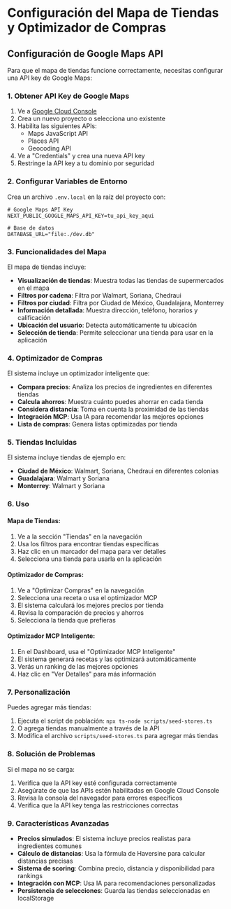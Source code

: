 # Configuración del Mapa de Tiendas y Optimizador de Compras

## Configuración de Google Maps API

Para que el mapa de tiendas funcione correctamente, necesitas configurar una API key de Google Maps:

### 1. Obtener API Key de Google Maps

1. Ve a [Google Cloud Console](https://console.cloud.google.com/)
2. Crea un nuevo proyecto o selecciona uno existente
3. Habilita las siguientes APIs:
   - Maps JavaScript API
   - Places API
   - Geocoding API
4. Ve a "Credentials" y crea una nueva API key
5. Restringe la API key a tu dominio por seguridad

### 2. Configurar Variables de Entorno

Crea un archivo `.env.local` en la raíz del proyecto con:

```env
# Google Maps API Key
NEXT_PUBLIC_GOOGLE_MAPS_API_KEY=tu_api_key_aqui

# Base de datos
DATABASE_URL="file:./dev.db"
```

### 3. Funcionalidades del Mapa

El mapa de tiendas incluye:

- **Visualización de tiendas**: Muestra todas las tiendas de supermercados en el mapa
- **Filtros por cadena**: Filtra por Walmart, Soriana, Chedraui
- **Filtros por ciudad**: Filtra por Ciudad de México, Guadalajara, Monterrey
- **Información detallada**: Muestra dirección, teléfono, horarios y calificación
- **Ubicación del usuario**: Detecta automáticamente tu ubicación
- **Selección de tienda**: Permite seleccionar una tienda para usar en la aplicación

### 4. Optimizador de Compras

El sistema incluye un optimizador inteligente que:

- **Compara precios**: Analiza los precios de ingredientes en diferentes tiendas
- **Calcula ahorros**: Muestra cuánto puedes ahorrar en cada tienda
- **Considera distancia**: Toma en cuenta la proximidad de las tiendas
- **Integración MCP**: Usa IA para recomendar las mejores opciones
- **Lista de compras**: Genera listas optimizadas por tienda

### 5. Tiendas Incluidas

El sistema incluye tiendas de ejemplo en:
- **Ciudad de México**: Walmart, Soriana, Chedraui en diferentes colonias
- **Guadalajara**: Walmart y Soriana
- **Monterrey**: Walmart y Soriana

### 6. Uso

#### Mapa de Tiendas:
1. Ve a la sección "Tiendas" en la navegación
2. Usa los filtros para encontrar tiendas específicas
3. Haz clic en un marcador del mapa para ver detalles
4. Selecciona una tienda para usarla en la aplicación

#### Optimizador de Compras:
1. Ve a "Optimizar Compras" en la navegación
2. Selecciona una receta o usa el optimizador MCP
3. El sistema calculará los mejores precios por tienda
4. Revisa la comparación de precios y ahorros
5. Selecciona la tienda que prefieras

#### Optimizador MCP Inteligente:
1. En el Dashboard, usa el "Optimizador MCP Inteligente"
2. El sistema generará recetas y las optimizará automáticamente
3. Verás un ranking de las mejores opciones
4. Haz clic en "Ver Detalles" para más información

### 7. Personalización

Puedes agregar más tiendas:
1. Ejecuta el script de población: `npx ts-node scripts/seed-stores.ts`
2. O agrega tiendas manualmente a través de la API
3. Modifica el archivo `scripts/seed-stores.ts` para agregar más tiendas

### 8. Solución de Problemas

Si el mapa no se carga:
1. Verifica que la API key esté configurada correctamente
2. Asegúrate de que las APIs estén habilitadas en Google Cloud Console
3. Revisa la consola del navegador para errores específicos
4. Verifica que la API key tenga las restricciones correctas

### 9. Características Avanzadas

- **Precios simulados**: El sistema incluye precios realistas para ingredientes comunes
- **Cálculo de distancias**: Usa la fórmula de Haversine para calcular distancias precisas
- **Sistema de scoring**: Combina precio, distancia y disponibilidad para rankings
- **Integración con MCP**: Usa IA para recomendaciones personalizadas
- **Persistencia de selecciones**: Guarda las tiendas seleccionadas en localStorage 